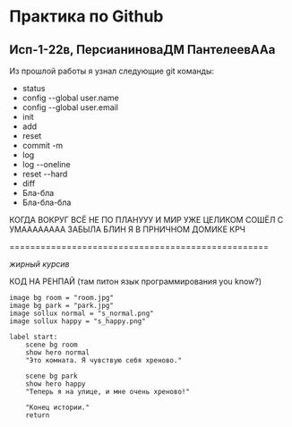 # Практика по Github
## Исп-1-22в, ПерсианиноваДМ ПантелеевААа

Из прошлой работы я узнал следующие git команды:
* status
* config --global user.name
* config --global user.email
* init
* add
* reset
* commit -m
* log
* log --oneline
* reset --hard
* diff
* Бла-бла
* Бла-бла-бла


КОГДА ВОКРУГ ВСЁ НЕ ПО ПЛАНУУУ
И МИР УЖЕ ЦЕЛИКОМ СОШЁЛ С УМАААААААА
ЗАБЫЛА БЛИН
Я В ПРНИЧНОМ ДОМИКЕ КРЧ

==================================================

_жирный_
*курсив*


КОД НА РЕНПАЙ (там питон язык программирования you know?)
```
image bg room = "room.jpg"
image bg park = "park.jpg"
image sollux normal = "s_normal.png"
image sollux happy = "s_happy.png"

label start:
    scene bg room
    show hero normal
    "Это комната. Я чувствую себя хреново."
    
    scene bg park
    show hero happy
    "Теперь я на улице, и мне очень хреново!"
    
    "Конец истории."
    return
```